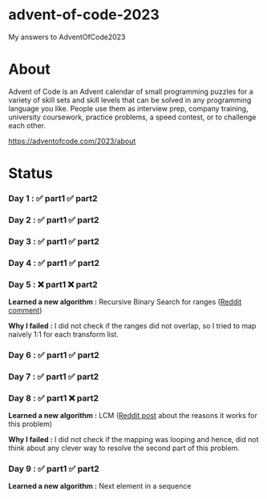 # advent-of-code-2023
My answers to AdventOfCode2023

# About
Advent of Code is an Advent calendar of small programming puzzles for a variety of skill sets and skill levels that can be solved in any programming language you like. People use them as interview prep, company training, university coursework, practice problems, a speed contest, or to challenge each other.

https://adventofcode.com/2023/about

# Status
### Day 1 : ✅ part1 ✅ part2
### Day 2 : ✅ part1 ✅ part2
### Day 3 : ✅ part1 ✅ part2
### Day 4 : ✅ part1 ✅ part2
### Day 5 : ❌ part1 ❌ part2
**Learned a new algorithm :** Recursive Binary Search for ranges ([Reddit comment](https://www.reddit.com/r/adventofcode/comments/18buwiz/comment/kc78ou6/?utm_source=share&utm_medium=web2x&context=3))

**Why I failed :** I did not check if the ranges did not overlap, so I tried to map naively 1:1 for each transform list.
### Day 6 : ✅ part1 ✅ part2
### Day 7 : ✅ part1 ✅ part2
### Day 8 : ✅ part1 ❌ part2
**Learned a new algorithm :** LCM ([Reddit post](https://www.reddit.com/r/adventofcode/comments/18dfpub/2023_day_8_part_2_why_is_spoiler_correct/) about the reasons it works for this problem)

**Why I failed :** I did not check if the mapping was looping and hence, did not think about any clever way to resolve the second part of this problem.
### Day 9 : ✅ part1 ✅ part2
**Learned a new algorithm :** Next element in a sequence